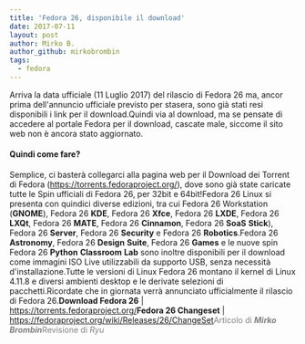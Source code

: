 ```yaml
---
title: 'Fedora 26, disponibile il download'
date: 2017-07-11
layout: post
author: Mirko B.
author_github: mirkobrombin
tags:
  - fedora
---
```

Arriva la data ufficiale (11 Luglio 2017) del rilascio di Fedora 26 ma, ancor prima dell'annuncio ufficiale previsto per stasera, sono già stati resi disponibili i link per il download.Quindi via al download, ma se pensate di accedere al portale Fedora per il download, cascate male, siccome il sito web non è ancora stato aggiornato.<h4>Quindi come fare?</h4>Semplice, ci basterà collegarci alla pagina web per il Download dei Torrent di Fedora (<a href="https://torrents.fedoraproject.org/">https://torrents.fedoraproject.org/</a>), dove sono già state caricate tutte le Spin ufficiali di Fedora 26, per 32bit e 64bit!Fedora 26 Linux si presenta con quindici diverse edizioni, tra cui Fedora 26 Workstation (<strong>GNOME</strong>), Fedora 26 <strong>KDE</strong>, Fedora 26 <strong>Xfce</strong>, Fedora 26 <strong>LXDE</strong>, Fedora 26 <strong>LXQt</strong>, Fedora 26 <strong>MATE</strong>, Fedora 26 <strong>Cinnamon</strong>, Fedora 26 <strong>SoaS</strong> <strong>Stick</strong>), Fedora 26 <strong>Server</strong>, Fedora 26 <strong>Security</strong> e Fedora 26 <strong>Robotics</strong>.Fedora 26 <strong>Astronomy</strong>, Fedora 26 <strong>Design</strong> <strong>Suite</strong>, Fedora 26 <strong>Games</strong> e le nuove spin Fedora 26 <strong>Python</strong> <strong>Classroom</strong> <strong>Lab</strong> sono inoltre disponibili per il download come immagini ISO Live utilizzabili da supporto USB, senza necessità d'installazione.Tutte le versioni di Linux Fedora 26 montano il kernel di Linux 4.11.8 e diversi ambienti desktop e le derivate selezioni di pacchetti.Ricordate che in giornata verrà annunciato ufficialmente il rilascio di Fedora 26.<strong>Download Fedora 26</strong> |<a href="https://torrents.fedoraproject.org/"> https://torrents.fedoraproject.org/</a><strong>Fedora 26 Changeset</strong> |<a href="https://fedoraproject.org/wiki/Releases/26/ChangeSet"> https://fedoraproject.org/wiki/Releases/26/ChangeSet</a><span style="color: #808080;">Articolo di <em><strong>Mirko Brombin</strong></em></span><span style="color: #808080;">Revisione di <em>Ryu</em></span>